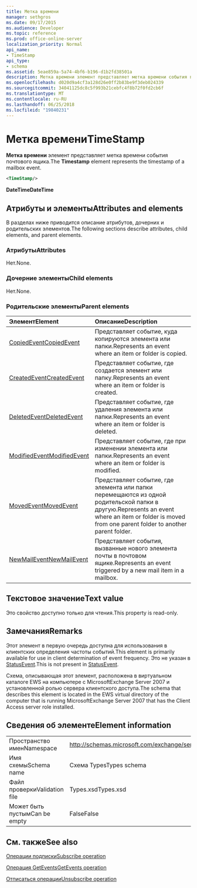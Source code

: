 ```yaml
---
title: Метка времени
manager: sethgros
ms.date: 09/17/2015
ms.audience: Developer
ms.topic: reference
ms.prod: office-online-server
localization_priority: Normal
api_name:
- TimeStamp
api_type:
- schema
ms.assetid: 5eae859a-5a74-4bf6-b196-d1b2fd38501a
description: Метка времени элемент представляет метка времени события почтового ящика.
ms.openlocfilehash: d020d9a4cf3a128d26e0ff2b83be9f3deb024339
ms.sourcegitcommit: 34041125dc8c5f993b21cebfc4f8b72f0fd2cb6f
ms.translationtype: MT
ms.contentlocale: ru-RU
ms.lasthandoff: 06/25/2018
ms.locfileid: "19840231"
---
```

# <a name="timestamp"></a><span data-ttu-id="7af40-103">Метка времени</span><span class="sxs-lookup"><span data-stu-id="7af40-103">TimeStamp</span></span>

<span data-ttu-id="7af40-104">**Метка времени** элемент представляет метка времени события почтового ящика.</span><span class="sxs-lookup"><span data-stu-id="7af40-104">The **Timestamp** element represents the timestamp of a mailbox event.</span></span> 
  
```xml
<TimeStamp/>
```

 <span data-ttu-id="7af40-105">**DateTime**</span><span class="sxs-lookup"><span data-stu-id="7af40-105">**DateTime**</span></span>
## <a name="attributes-and-elements"></a><span data-ttu-id="7af40-106">Атрибуты и элементы</span><span class="sxs-lookup"><span data-stu-id="7af40-106">Attributes and elements</span></span>

<span data-ttu-id="7af40-107">В разделах ниже приводится описание атрибутов, дочерних и родительских элементов.</span><span class="sxs-lookup"><span data-stu-id="7af40-107">The following sections describe attributes, child elements, and parent elements.</span></span>
  
### <a name="attributes"></a><span data-ttu-id="7af40-108">Атрибуты</span><span class="sxs-lookup"><span data-stu-id="7af40-108">Attributes</span></span>

<span data-ttu-id="7af40-109">Нет.</span><span class="sxs-lookup"><span data-stu-id="7af40-109">None.</span></span>
  
### <a name="child-elements"></a><span data-ttu-id="7af40-110">Дочерние элементы</span><span class="sxs-lookup"><span data-stu-id="7af40-110">Child elements</span></span>

<span data-ttu-id="7af40-111">Нет.</span><span class="sxs-lookup"><span data-stu-id="7af40-111">None.</span></span>
  
### <a name="parent-elements"></a><span data-ttu-id="7af40-112">Родительские элементы</span><span class="sxs-lookup"><span data-stu-id="7af40-112">Parent elements</span></span>

|<span data-ttu-id="7af40-113">**Элемент**</span><span class="sxs-lookup"><span data-stu-id="7af40-113">**Element**</span></span>|<span data-ttu-id="7af40-114">**Описание**</span><span class="sxs-lookup"><span data-stu-id="7af40-114">**Description**</span></span>|
|:-----|:-----|
|[<span data-ttu-id="7af40-115">CopiedEvent</span><span class="sxs-lookup"><span data-stu-id="7af40-115">CopiedEvent</span></span>](copiedevent.md) <br/> |<span data-ttu-id="7af40-116">Представляет событие, куда копируются элемента или папки.</span><span class="sxs-lookup"><span data-stu-id="7af40-116">Represents an event where an item or folder is copied.</span></span>  <br/> |
|[<span data-ttu-id="7af40-117">CreatedEvent</span><span class="sxs-lookup"><span data-stu-id="7af40-117">CreatedEvent</span></span>](createdevent.md) <br/> |<span data-ttu-id="7af40-118">Представляет событие, где создается элемент или папку.</span><span class="sxs-lookup"><span data-stu-id="7af40-118">Represents an event where an item or folder is created.</span></span>  <br/> |
|[<span data-ttu-id="7af40-119">DeletedEvent</span><span class="sxs-lookup"><span data-stu-id="7af40-119">DeletedEvent</span></span>](deletedevent.md) <br/> |<span data-ttu-id="7af40-120">Представляет событие, где удаления элемента или папки.</span><span class="sxs-lookup"><span data-stu-id="7af40-120">Represents an event where an item or folder is deleted.</span></span>  <br/> |
|[<span data-ttu-id="7af40-121">ModifiedEvent</span><span class="sxs-lookup"><span data-stu-id="7af40-121">ModifiedEvent</span></span>](modifiedevent.md) <br/> |<span data-ttu-id="7af40-122">Представляет событие, где при изменении элемента или папки.</span><span class="sxs-lookup"><span data-stu-id="7af40-122">Represents an event where an item or folder is modified.</span></span>  <br/> |
|[<span data-ttu-id="7af40-123">MovedEvent</span><span class="sxs-lookup"><span data-stu-id="7af40-123">MovedEvent</span></span>](movedevent.md) <br/> |<span data-ttu-id="7af40-124">Представляет событие, где элемента или папки перемещаются из одной родительской папки в другую.</span><span class="sxs-lookup"><span data-stu-id="7af40-124">Represents an event where an item or folder is moved from one parent folder to another parent folder.</span></span>  <br/> |
|[<span data-ttu-id="7af40-125">NewMailEvent</span><span class="sxs-lookup"><span data-stu-id="7af40-125">NewMailEvent</span></span>](newmailevent.md) <br/> |<span data-ttu-id="7af40-126">Представляет события, вызванные нового элемента почты в почтовом ящике.</span><span class="sxs-lookup"><span data-stu-id="7af40-126">Represents an event triggered by a new mail item in a mailbox.</span></span>  <br/> |
   
## <a name="text-value"></a><span data-ttu-id="7af40-127">Текстовое значение</span><span class="sxs-lookup"><span data-stu-id="7af40-127">Text value</span></span>

<span data-ttu-id="7af40-128">Это свойство доступно только для чтения.</span><span class="sxs-lookup"><span data-stu-id="7af40-128">This property is read-only.</span></span>
  
## <a name="remarks"></a><span data-ttu-id="7af40-129">Замечания</span><span class="sxs-lookup"><span data-stu-id="7af40-129">Remarks</span></span>

<span data-ttu-id="7af40-130">Этот элемент в первую очередь доступна для использования в клиентских определения частоты событий.</span><span class="sxs-lookup"><span data-stu-id="7af40-130">This element is primarily available for use in client determination of event frequency.</span></span> <span data-ttu-id="7af40-131">Это не указан в [StatusEvent](statusevent.md).</span><span class="sxs-lookup"><span data-stu-id="7af40-131">This is not present in [StatusEvent](statusevent.md).</span></span>
  
<span data-ttu-id="7af40-132">Схема, описывающая этот элемент, расположена в виртуальном каталоге EWS на компьютере с MicrosoftExchange Server 2007 и установленной ролью сервера клиентского доступа.</span><span class="sxs-lookup"><span data-stu-id="7af40-132">The schema that describes this element is located in the EWS virtual directory of the computer that is running MicrosoftExchange Server 2007 that has the Client Access server role installed.</span></span>
  
## <a name="element-information"></a><span data-ttu-id="7af40-133">Сведения об элементе</span><span class="sxs-lookup"><span data-stu-id="7af40-133">Element information</span></span>

|||
|:-----|:-----|
|<span data-ttu-id="7af40-134">Пространство имен</span><span class="sxs-lookup"><span data-stu-id="7af40-134">Namespace</span></span>  <br/> |http://schemas.microsoft.com/exchange/services/2006/types  <br/> |
|<span data-ttu-id="7af40-135">Имя схемы</span><span class="sxs-lookup"><span data-stu-id="7af40-135">Schema name</span></span>  <br/> |<span data-ttu-id="7af40-136">Схема Types</span><span class="sxs-lookup"><span data-stu-id="7af40-136">Types schema</span></span>  <br/> |
|<span data-ttu-id="7af40-137">Файл проверки</span><span class="sxs-lookup"><span data-stu-id="7af40-137">Validation file</span></span>  <br/> |<span data-ttu-id="7af40-138">Types.xsd</span><span class="sxs-lookup"><span data-stu-id="7af40-138">Types.xsd</span></span>  <br/> |
|<span data-ttu-id="7af40-139">Может быть пустым</span><span class="sxs-lookup"><span data-stu-id="7af40-139">Can be empty</span></span>  <br/> |<span data-ttu-id="7af40-140">False</span><span class="sxs-lookup"><span data-stu-id="7af40-140">False</span></span>  <br/> |
   
## <a name="see-also"></a><span data-ttu-id="7af40-141">См. также</span><span class="sxs-lookup"><span data-stu-id="7af40-141">See also</span></span>



[<span data-ttu-id="7af40-142">Операции подписки</span><span class="sxs-lookup"><span data-stu-id="7af40-142">Subscribe operation</span></span>](subscribe-operation.md)
  
[<span data-ttu-id="7af40-143">Операция GetEvents</span><span class="sxs-lookup"><span data-stu-id="7af40-143">GetEvents operation</span></span>](getevents-operation.md)
  
[<span data-ttu-id="7af40-144">Отписаться операции</span><span class="sxs-lookup"><span data-stu-id="7af40-144">Unsubscribe operation</span></span>](unsubscribe-operation.md)

